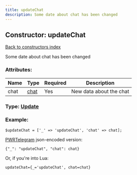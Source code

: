 ```yaml
---
title: updateChat
description: Some date about chat has been changed
---
```

## Constructor: updateChat  
[Back to constructors index](index.md)



Some date about chat has been changed

### Attributes:

| Name     |    Type       | Required | Description |
|----------|---------------|----------|-------------|
|chat|[chat](../types/chat.md) | Yes|New data about the chat|



### Type: [Update](../types/Update.md)


### Example:

```
$updateChat = ['_' => 'updateChat', 'chat' => chat];
```  

[PWRTelegram](https://pwrtelegram.xyz) json-encoded version:

```
{"_": "updateChat", "chat": chat}
```


Or, if you're into Lua:  


```
updateChat={_='updateChat', chat=chat}

```


